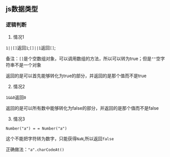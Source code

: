 ## js数据类型

### 逻辑判断

1. 情况1

`1||[]`返回`1`;`[]||1`返回`[]`;

备注：`[]`是个空数组对象，可以调用数组的方法，所以可以转为true；但是`""`空字符串不是一个对象

返回的是可以首先能够转化为true的部分，并返回的是那个值而不是true

2. 情况2

`1&&0`返回`0`

返回的是可以所有数中能够转化为false的部分，并返回的是那个值而不是false

3. 情况3

`Number("a") = = Number("a")`

这个不能把字符转为数字，只能获得`NaN`,所以返回`false`

正确做法：`"a".charCodeAt()`